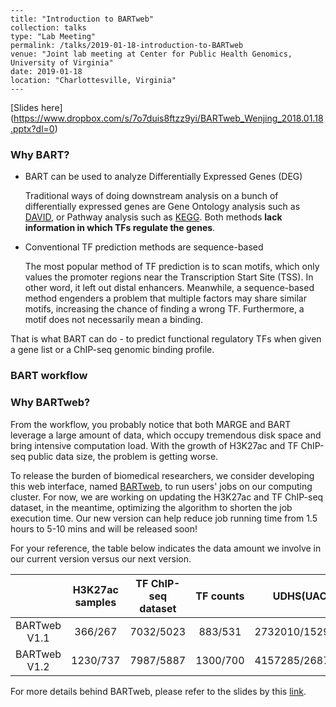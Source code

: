 ```
---
title: "Introduction to BARTweb"
collection: talks
type: "Lab Meeting"
permalink: /talks/2019-01-18-introduction-to-BARTweb
venue: "Joint lab meeting at Center for Public Health Genomics, University of Virginia"
date: 2019-01-18
location: "Charlottesville, Virginia"
---
```

[Slides here] (https://www.dropbox.com/s/7o7duis8ftzz9yi/BARTweb_Wenjing_2018.01.18.pptx?dl=0)

### Why BART?

- BART can be used to analyze Differentially Expressed Genes (DEG)

  Traditional ways of doing downstream analysis on a bunch of differentially expressed genes are Gene Ontology analysis such as [DAVID](https://david.ncifcrf.gov/), or Pathway analysis such as [KEGG](https://www.genome.jp/kegg/). Both methods **lack information in which TFs regulate the genes**.

- Conventional TF prediction methods are sequence-based

  The most popular method of TF prediction is to scan motifs, which only values the promoter regions near the Transcription Start Site (TSS). In other word, it left out distal enhancers. Meanwhile, a sequence-based method engenders a problem that multiple factors may share similar motifs, increasing the chance of finding a wrong TF. Furthermore, a motif does not necessarily mean a binding.

That is what BART can do - to predict functional regulatory TFs when given a gene list or a ChIP-seq genomic binding profile.

### BART workflow



### Why BARTweb?

From the workflow, you probably notice that both MARGE and BART leverage a large amount of data, which occupy tremendous disk space and bring intensive computation load. With the growth of H3K27ac and TF ChIP-seq public data size, the problem is getting worse. 

To release the burden of biomedical researchers, we consider developing this web interface, named [BARTweb](http://bartweb.org), to run users' jobs on our computing cluster. For now, we are working on updating the H3K27ac and TF ChIP-seq dataset, in the meantime, optimizing the algorithm to shorten the job execution time. Our new version can help reduce job running time from 1.5 hours to 5-10 mins and will be released soon!

For your reference, the table below indicates the data amount we involve in our current version versus our next version.

|              | H3K27ac samples | TF ChIP-seq dataset | TF counts |    UDHS(UAC)    |
| :----------: | :-------------: | :-----------------: | :-------: | :-------------: |
| BARTweb V1.1 |     366/267     |      7032/5023      |  883/531  | 2732010/1529448 |
| BARTweb V1.2 |    1230/737     |      7987/5887      | 1300/700  | 4157285/2687740 |

For more details behind BARTweb, please refer to the slides by this [link](https://www.dropbox.com/s/7o7duis8ftzz9yi/BARTweb_Wenjing_2018.01.18.pptx?dl=0).
